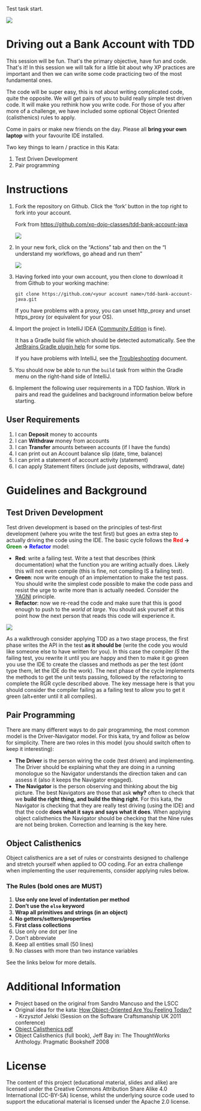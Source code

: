 Test task start.

[![](../../workflows/build/badge.svg)](../../actions?query=workflow%3Abuild)

# Driving out a Bank Account with TDD

This session will be fun. That's the primary objective, have fun and code. That's it! In this session we will talk for a little bit about why XP practices are important and then we can write some code practicing two of the most fundamental ones. 

The code will be super easy, this is not about writing complicated code, quite the opposite. We will get pairs of you to build really simple test driven code. It will make you rethink how you write code. For those of you after more of a challenge, we have included some optional Object Oriented (calisthenics) rules to apply.

Come in pairs or make new friends on the day. Please all __bring your own laptop__  with your favourite IDE installed.

Two key things to learn / practice in this Kata:

1. Test Driven Development
1. Pair programming


# Instructions

1. Fork the repository on Github. Click the ‘fork’ button in the top right to fork into your account.

   Fork from https://github.com/xp-dojo-classes/tdd-bank-account-java

   ![](fork_it.jpg)

1. In your new fork, click on the “Actions” tab and then on the “I understand my workflows, go ahead and run them”

   ![](enable_workdlows.jpg)

1. Having forked into your own account, you then clone to download it from Github to your working machine:

   `git clone https://github.com/<your account name>/tdd-bank-account-java.git`

   If you have problems with a proxy, you can unset http_proxy and unset https_proxy (or equivalent for your OS).

1. Import the project in IntelliJ IDEA ([Community Edition](https://www.jetbrains.com/idea/download/) is fine).

   It has a Gradle build file which should be detected automatically. See the [JetBrains Gradle plugin help](https://www.jetbrains.com/help/idea/gradle.html#gradle_import_project_start) for some tips. 
   
   If you have problems with IntelliJ, see the [Troubleshooting](troubleshooting.md) document.

1. You should now be able to run the `build` task from within the Gradle menu on the right-hand side of IntelliJ.

1. Implement the following user requirements in a TDD fashion. Work in pairs and read the guidelines and background information below before starting.


## User Requirements

 1. I can **Deposit** money to accounts
 1. I can **Withdraw** money from accounts
 1. I can **Transfer** amounts between accounts (if I have the funds)
 1. I can print out an Account balance slip (date, time, balance) 
 1. I can print a statement of account activity (statement) 
 1. I can apply Statement filters (include just deposits, withdrawal, date)


# Guidelines and Background

## Test Driven Development

Test driven development is based on the principles of test-first development (where you write the test first) but goes an extra step to actually driving the code using the IDE. The basic cycle follows the __<span style="color: red;">Red</span> -> <span style="color: green;">Green</span> -> <span style="color: blue;">Refactor</span>__ model:

 - __Red__: write a failing test. Write a test that describes (think documentation) what the function you are writing actually does. Likely this will not even compile (this is fine, not compiling IS a failing test).
 - __Green__: now write enough of an implementation to make the test pass. You should write the simplest code possible to make the code pass and resist the urge to write more than is actually needed. Consider the [YAGNI](https://martinfowler.com/bliki/Yagni.html) principle.
 - __Refactor__: now we re-read the code and make sure that this is good enough to push to the _world at large_. You should ask yourself at this point how the next person that reads this code will experience it.

![](rgr.jpg)

As a walkthrough consider applying TDD as a two stage process, the first phase writes the API in the test __as it should be__ (write the code you would like someone else to have written for you). In this case the compiler _IS_ the failing test, you rewrite it until you are happy and then to make it go green you use the IDE to create the classes and methods as per the test (dont type them, let the IDE do the work). The next phase of the cycle implements the methods to get the unit tests passing, followed by the refactoring to complete the RGR cycle described above. The key message here is that you should consider the compiler failing as a failing test to allow you to get it green (alt+enter until it all compiles).

## Pair Programming

There are many different ways to do pair programming, the most common model is the Driver-Navigator model. For this kata, try and follow as below for simplicity. There are two roles in this model (you should switch often to keep it interesting):

 - __The Driver__ is the person wiring the code (test driven) and implementing. The Driver should be explaining what they are doing in a running monologue so the Navigator understands the direction taken and can assess it (also it keeps the Navigator engaged).
 - __The Navigator__ is the person observing and thinking about the big picture. The best Navigators are those that ask __why?__ often to check that we __build the right thing, and build the thing right__. For this kata, the Navigator is checking that they are really test driving (using the IDE) and that the code __does what it says and says what it does__. When applying object calisthenics the Navigator should be checking that the Nine rules are not being broken. Correction and learning is the key here.

## Object Calisthenics

Object calisthenics are a set of rules or constraints designed to challenge and stretch yourself when applied to OO coding. For an extra challenge when implementing the user requirements, consider applying rules below.

### The Rules (bold ones are MUST)

1. __Use only one level of indentation per method__
1. __Don’t use the `else` keyword__
1. __Wrap all primitives and strings (in an object)__
1. __No getters/setters/properties__
1. __First class collections__
1. Use only one dot per line
1. Don’t abbreviate
1. Keep all entities small (50 lines)
1. No classes with more than two instance variables

See the links below for more details.


# Additional Information

- Project based on the original from Sandro Mancuso and the LSCC
- Original idea for the kata: [How Object-Oriented Are You Feeling Today?](https://www.slideshare.net/KrzysztofJelski/how-object-oriented-are-you-feeling-today) - Krzysztof Jelski (Session on the Software Craftsmanship UK 2011 conference)
- [Object Calisthenics pdf](http://www.cs.helsinki.fi/u/luontola/tdd-2009/ext/ObjectCalisthenics.pdf)
- Object Calisthenics (full book), Jeff Bay in: The ThoughtWorks Anthology. Pragmatic Bookshelf 2008

# License

The content of this project (educational material, slides and alike) are licensed under the Creative Commons Attribution Share Alike 4.0 International (CC-BY-SA) license, whilst the underlying source code used to support the educational material is licensed under the Apache 2.0 license.
